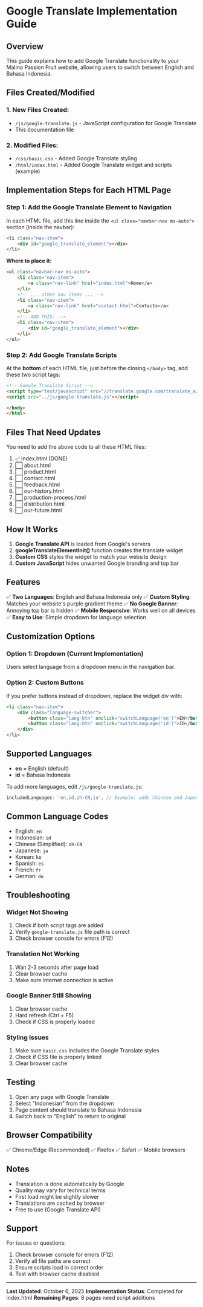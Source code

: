 # Google Translate Implementation Guide

## Overview
This guide explains how to add Google Translate functionality to your Malino Passion Fruit website, allowing users to switch between English and Bahasa Indonesia.

## Files Created/Modified

### 1. New Files Created:
- `/js/google-translate.js` - JavaScript configuration for Google Translate
- This documentation file

### 2. Modified Files:
- `/css/basic.css` - Added Google Translate styling
- `/html/index.html` - Added Google Translate widget and scripts (example)

## Implementation Steps for Each HTML Page

### Step 1: Add the Google Translate Element to Navigation

In each HTML file, add this line inside the `<ul class="navbar-nav ms-auto">` section (inside the navbar):

```html
<li class="nav-item">
    <div id="google_translate_element"></div>
</li>
```

**Where to place it:**
```html
<ul class="navbar-nav ms-auto">
    <li class="nav-item">
        <a class="nav-link" href="index.html">Home</a>
    </li>
    <!-- ... other nav items ... -->
    <li class="nav-item">
        <a class="nav-link" href="contact.html">Contacts</a>
    </li>
    <!-- ADD THIS: -->
    <li class="nav-item">
        <div id="google_translate_element"></div>
    </li>
</ul>
```

### Step 2: Add Google Translate Scripts

At the **bottom** of each HTML file, just before the closing `</body>` tag, add these two script tags:

```html
<!-- Google Translate Script -->
<script type="text/javascript" src="//translate.google.com/translate_a/element.js?cb=googleTranslateElementInit"></script>
<script src="../js/google-translate.js"></script>

</body>
</html>
```

## Files That Need Updates

You need to add the above code to all these HTML files:

1. ✅ index.html (DONE)
2. ⬜ about.html
3. ⬜ product.html
4. ⬜ contact.html
5. ⬜ feedback.html
6. ⬜ our-history.html
7. ⬜ production-process.html
8. ⬜ distribution.html
9. ⬜ our-future.html

## How It Works

1. **Google Translate API** is loaded from Google's servers
2. **googleTranslateElementInit()** function creates the translate widget
3. **Custom CSS** styles the widget to match your website design
4. **Custom JavaScript** hides unwanted Google branding and top bar

## Features

✅ **Two Languages**: English and Bahasa Indonesia only
✅ **Custom Styling**: Matches your website's purple gradient theme
✅ **No Google Banner**: Annoying top bar is hidden
✅ **Mobile Responsive**: Works well on all devices
✅ **Easy to Use**: Simple dropdown for language selection

## Customization Options

### Option 1: Dropdown (Current Implementation)
Users select language from a dropdown menu in the navigation bar.

### Option 2: Custom Buttons
If you prefer buttons instead of dropdown, replace the widget div with:

```html
<li class="nav-item">
    <div class="language-switcher">
        <button class="lang-btn" onclick="switchLanguage('en')">EN</button>
        <button class="lang-btn" onclick="switchLanguage('id')">ID</button>
    </div>
</li>
```

## Supported Languages

- **en** = English (default)
- **id** = Bahasa Indonesia

To add more languages, edit `/js/google-translate.js`:
```javascript
includedLanguages: 'en,id,zh-CN,ja', // Example: adds Chinese and Japanese
```

## Common Language Codes
- English: `en`
- Indonesian: `id`
- Chinese (Simplified): `zh-CN`
- Japanese: `ja`
- Korean: `ko`
- Spanish: `es`
- French: `fr`
- German: `de`

## Troubleshooting

### Widget Not Showing
1. Check if both script tags are added
2. Verify `google-translate.js` file path is correct
3. Check browser console for errors (F12)

### Translation Not Working
1. Wait 2-3 seconds after page load
2. Clear browser cache
3. Make sure internet connection is active

### Google Banner Still Showing
1. Clear browser cache
2. Hard refresh (Ctrl + F5)
3. Check if CSS is properly loaded

### Styling Issues
1. Make sure `basic.css` includes the Google Translate styles
2. Check if CSS file is properly linked
3. Clear browser cache

## Testing

1. Open any page with Google Translate
2. Select "Indonesian" from the dropdown
3. Page content should translate to Bahasa Indonesia
4. Switch back to "English" to return to original

## Browser Compatibility

✅ Chrome/Edge (Recommended)
✅ Firefox
✅ Safari
✅ Mobile browsers

## Notes

- Translation is done automatically by Google
- Quality may vary for technical terms
- First load might be slightly slower
- Translations are cached by browser
- Free to use (Google Translate API)

## Support

For issues or questions:
1. Check browser console for errors (F12)
2. Verify all file paths are correct
3. Ensure scripts load in correct order
4. Test with browser cache disabled

---

**Last Updated**: October 6, 2025
**Implementation Status**: Completed for index.html
**Remaining Pages**: 8 pages need script additions
